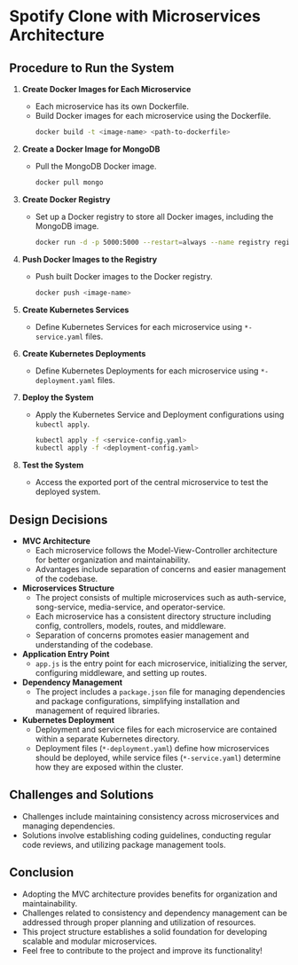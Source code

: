# Spotify Clone with Microservices Architecture

## Procedure to Run the System
1. **Create Docker Images for Each Microservice**
   - Each microservice has its own Dockerfile.
   - Build Docker images for each microservice using the Dockerfile.
     ```sh
     docker build -t <image-name> <path-to-dockerfile>
     ```

2. **Create a Docker Image for MongoDB**
   - Pull the MongoDB Docker image.
     ```sh
     docker pull mongo
     ```

3. **Create Docker Registry**
   - Set up a Docker registry to store all Docker images, including the MongoDB image.
     ```sh
     docker run -d -p 5000:5000 --restart=always --name registry registry:2
     ```

4. **Push Docker Images to the Registry**
   - Push built Docker images to the Docker registry.
     ```sh
     docker push <image-name>
     ```

5. **Create Kubernetes Services**
   - Define Kubernetes Services for each microservice using `*-service.yaml` files.

6. **Create Kubernetes Deployments**
   - Define Kubernetes Deployments for each microservice using `*-deployment.yaml` files.

7. **Deploy the System**
   - Apply the Kubernetes Service and Deployment configurations using `kubectl apply`.
     ```sh
     kubectl apply -f <service-config.yaml>
     kubectl apply -f <deployment-config.yaml>
     ```

8. **Test the System**
   - Access the exported port of the central microservice to test the deployed system.

## Design Decisions
- **MVC Architecture**
  - Each microservice follows the Model-View-Controller architecture for better organization and maintainability.
  - Advantages include separation of concerns and easier management of the codebase.
- **Microservices Structure**
  - The project consists of multiple microservices such as auth-service, song-service, media-service, and operator-service.
  - Each microservice has a consistent directory structure including config, controllers, models, routes, and middleware.
  - Separation of concerns promotes easier management and understanding of the codebase.
- **Application Entry Point**
  - `app.js` is the entry point for each microservice, initializing the server, configuring middleware, and setting up routes.
- **Dependency Management**
  - The project includes a `package.json` file for managing dependencies and package configurations, simplifying installation and management of required libraries.
- **Kubernetes Deployment**
  - Deployment and service files for each microservice are contained within a separate Kubernetes directory.
  - Deployment files (`*-deployment.yaml`) define how microservices should be deployed, while service files (`*-service.yaml`) determine how they are exposed within the cluster.

## Challenges and Solutions
- Challenges include maintaining consistency across microservices and managing dependencies.
- Solutions involve establishing coding guidelines, conducting regular code reviews, and utilizing package management tools.

## Conclusion
- Adopting the MVC architecture provides benefits for organization and maintainability.
- Challenges related to consistency and dependency management can be addressed through proper planning and utilization of resources.
- This project structure establishes a solid foundation for developing scalable and modular microservices.
- Feel free to contribute to the project and improve its functionality!
